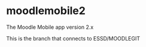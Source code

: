 # moodlemobile2
The Moodle Mobile app version 2.x

This is the branch that connects to ESSD/MOODLEGIT
